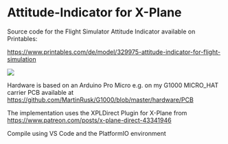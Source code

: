 # Attitude-Indicator for X-Plane

Source code for the Flight Simulator Attitude Indicator available on Printables:

https://www.printables.com/de/model/329975-attitude-indicator-for-flight-simulation

![](https://media.printables.com/media/prints/329975/images/2840085_50e7fa0f-8538-44bb-926f-a8d9b8f6b897/thumbs/cover/640x480/jpg/20221202_201658.webp)

Hardware is based on an Arduino Pro Micro e.g. on my G1000 MICRO_HAT carrier PCB available at https://github.com/MartinRusk/G1000/blob/master/hardware/PCB

The implementation uses the XPLDirect Plugin for X-Plane from https://www.patreon.com/posts/x-plane-direct-43341946

Compile using VS Code and the PlatformIO environment

